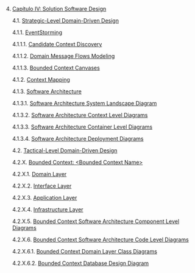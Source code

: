 4. [Capítulo IV: Solution Software Design](docs/chapter-IV.md#capítulo-iv-solution-software-design)

    4.1. [Strategic-Level Domain-Driven Design](docs/chapter-IV.md#41-strategic-level-domain-driven-design)

    4.1.1. [EventStorming](docs/chapter-IV.md#411-eventstorming)

    4.1.1.1. [Candidate Context Discovery](docs/chapter-IV.md#4111-candidate-context-discovery)

    4.1.1.2. [Domain Message Flows Modeling](docs/chapter-IV.md#4112-domain-message-flows-modeling)

    4.1.1.3. [Bounded Context Canvases](docs/chapter-IV.md#4113-bounded-context-canvases)

    4.1.2. [Context Mapping](docs/chapter-IV.md#412-context-mapping)

    4.1.3. [Software Architecture](docs/chapter-IV.md#413-software-architecture)

    4.1.3.1. [Software Architecture System Landscape Diagram](docs/chapter-IV.md#4131-system-landscape-diagram)

    4.1.3.2. [Software Architecture Context Level Diagrams](docs/chapter-IV.md#4132-context-level-diagrams)

     4.1.3.3. [Software Architecture Container Level Diagrams](docs/chapter-IV.md#4133-container-level-diagrams)

     4.1.3.4. [Software Architecture Deployment Diagrams](docs/chapter-IV.md#4134-deployment-diagrams)


    4.2. [Tactical-Level Domain-Driven Design](docs/chapter-IV.md#42-tactical-level-domain-driven-design)

    4.2.X. [Bounded Context: &lt;Bounded Context Name&gt;](docs/chapter-IV.md#42x-bounded-context)

    4.2.X.1. [Domain Layer](docs/chapter-IV.md#42x1-domain-layer)

    4.2.X.2. [Interface Layer](docs/chapter-IV.md#42x2-interface-layer)

    4.2.X.3. [Application Layer](docs/chapter-IV.md#42x3-application-layer)

    4.2.X.4. [Infrastructure Layer](docs/chapter-IV.md#42x4-infrastructure-layer)

    4.2.X.5. [Bounded Context Software Architecture Component Level Diagrams](docs/chapter-IV.md#42x5-component-level-diagrams)

    4.2.X.6. [Bounded Context Software Architecture Code Level Diagrams](docs/chapter-IV.md#42x6-code-level-diagrams)

    4.2.X.6.1. [Bounded Context Domain Layer Class Diagrams](docs/chapter-IV.md#42x61-domain-layer-class-diagrams)

    4.2.X.6.2. [Bounded Context Database Design Diagram](docs/chapter-IV.md#42x62-database-design-diagram)

